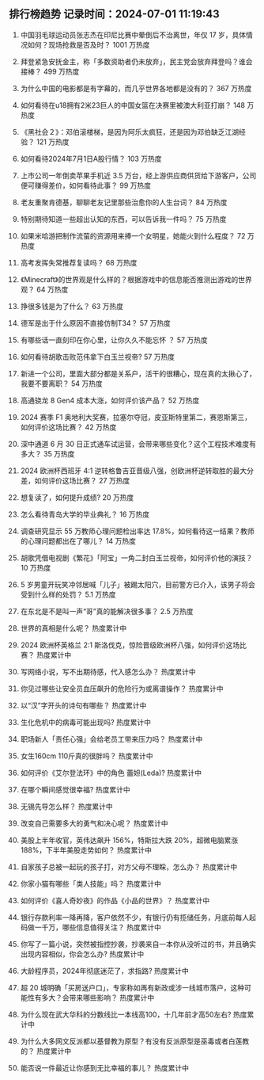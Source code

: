 
## 排行榜趋势 记录时间：2024-07-01 11:19:43
  
  1. 中国羽毛球运动员张志杰在印尼比赛中晕倒后不治离世，年仅 17 岁，具体情况如何？现场抢救是否及时？ 1001 万热度
    
  2. 拜登紧急安抚金主，称「多数资助者仍未放弃」，民主党会放弃拜登吗？谁会接棒？ 499 万热度
    
  3. 为什么中国的电影都是有字幕的，而几乎世界各地都是没有的？ 367 万热度
    
  4. 如何看待在u18拥有2米23巨人的中国女篮在决赛里被澳大利亚打崩？ 148 万热度
    
  5. 《黑社会２》：邓伯滚楼梯，是因为阿乐太疯狂，还是因为邓伯缺乏江湖经验？ 121 万热度
    
  6. 如何看待2024年7月1日A股行情？ 103 万热度
    
  7. 上市公司一年倒卖苹果手机近 3.5 万台，经上游供应商供货给下游客户，公司便可赚得差价，如何看待此事？ 99 万热度
    
  8. 老友重聚肯德基，聊聊老友记里那些治愈你的人生台词？ 84 万热度
    
  9. 特别期待知道一些超出认知的东西，可以告诉我一件吗？ 75 万热度
    
  10. 如果米哈游把制作流萤的资源用来捧一个女明星，她能火到什么程度？ 72 万热度
    
  11. 高考发挥失常推荐复读吗？ 68 万热度
    
  12. 《Minecraft》的世界观是什么样的？根据游戏中的信息能否推测出游戏的世界观？ 64 万热度
    
  13. 挣很多钱是为了什么？ 63 万热度
    
  14. 德军是出于什么原因不直接仿制T34？ 57 万热度
    
  15. 有哪些话一直刻印在你心里，让你久久不能忘怀 ？ 57 万热度
    
  16. 如何看待胡歌击败范伟拿下白玉兰视帝? 57 万热度
    
  17. 新进一个公司，里面大部分都是关系户，活干的很糟心，现在真的太揪心了，我要不要离职？ 54 万热度
    
  18. 高通骁龙 8 Gen4 成本大涨，如何评价该产品？ 52 万热度
    
  19. 2024 赛季 F1 奥地利大奖赛，拉塞尔夺冠，皮亚斯特里第二，赛恩斯第三，如何评价这场比赛？ 42 万热度
    
  20. 深中通道 6 月 30 日正式通车试运营，会带来哪些变化？这个工程技术难度有多大？ 35 万热度
    
  21. 2024 欧洲杯西班牙 4:1 逆转格鲁吉亚晋级八强，创欧洲杯逆转取胜的最大分差，如何评价这场比赛？ 27 万热度
    
  22. 想复读了，如何提升成绩? 20 万热度
    
  23. 怎么看待青岛大学的毕业典礼？ 16 万热度
    
  24. 调查研究显示 55 万教师心理问题检出率达 17.8%，如何看待这一结果？教师的心理问题都出在了哪儿？ 14 万热度
    
  25. 胡歌凭借电视剧《繁花》「阿宝」一角二封白玉兰视帝，如何评价他的演技？ 10 万热度
    
  26. 5 岁男童开玩笑冲邻居喊「儿子」被踢太阳穴，目前警方已介入，该男子将会受到什么样的处罚？ 5.1 万热度
    
  27. 在东北是不是叫一声“哥”真的能解决很多事？ 2.5 万热度
    
  28. 世界的真相是什么呢？ 热度累计中
    
  29. 2024 欧洲杯英格兰 2:1 斯洛伐克，惊险晋级欧洲杯八强，如何评价这场比赛？ 热度累计中
    
  30. 写网络小说，写不出期待感，代入感怎么办？ 热度累计中
    
  31. 你见过哪些让安全员血压飙升的危险行为或离谱操作？ 热度累计中
    
  32. 以“汉”字开头的诗句有哪些？ 热度累计中
    
  33. 生化危机中的病毒可能出现吗? 热度累计中
    
  34. 职场新人「责任心强」会给老员工带来压力吗？ 热度累计中
    
  35. 女生160cm 110斤真的很胖吗？ 热度累计中
    
  36. 如何评价《艾尔登法环》中的角色 蕾妲(Leda)? 热度累计中
    
  37. 在哪个瞬间感觉很幸福? 热度累计中
    
  38. 无锡先导怎么样？ 热度累计中
    
  39. 改变自己需要多大的勇气和决心呢？ 热度累计中
    
  40. 美股上半年收官，英伟达飙升 156%，特斯拉大跌 20%，超微电脑累涨 188%，下半年美股走势如何？ 热度累计中
    
  41. 自家孩子总被一起玩的孩子打，对方父母不理睬，怎么办？ 热度累计中
    
  42. 你家小猫有哪些「类人技能」吗？ 热度累计中
    
  43. 如何评价《喜人奇妙夜》的作品《小品的世界》？ 热度累计中
    
  44. 银行存款利率一降再降，客户依然不少，有银行仍有揽储任务，月底前每人起码做一千万，哪些信息值得关注？ 热度累计中
    
  45. 你写了一篇小说，突然被指控抄袭，抄袭来自一本你从没听过的书，并且确实出现内容相似，你会怎么办? 热度累计中
    
  46. 大龄程序员，2024年彻底迷茫了，求指路? 热度累计中
    
  47. 超 20 城明确「买房送户口」，专家称如再有新政或涉一线城市落户，这种可能性有多大？会带来哪些影响？ 热度累计中
    
  48. 为什么现在武大华科的分数线比一本线高100，十几年前才高50左右? 热度累计中
    
  49. 为什么大多网文反派都以基督教为原型？有没有反派原型是巫毒或者白莲教的？ 热度累计中
    
  50. 能否说一件最近让你感到无比幸福的事儿？ 热度累计中
    